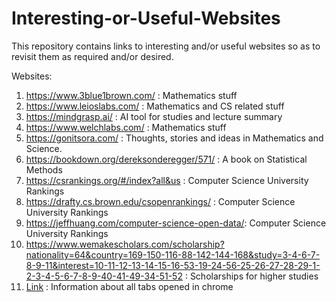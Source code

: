 # Interesting-or-Useful-Websites
This repository contains links to interesting and/or useful websites so as to revisit them as required and/or desired.

Websites:
1. https://www.3blue1brown.com/ : Mathematics stuff
2. https://www.leioslabs.com/ : Mathematics and CS related stuff
3. https://mindgrasp.ai/ : AI tool for studies and lecture summary
4. https://www.welchlabs.com/ : Mathematics stuff
5. https://gonitsora.com/ : Thoughts, stories and ideas in Mathematics and Science.
6. https://bookdown.org/dereksonderegger/571/ : A book on Statistical Methods
7. https://csrankings.org/#/index?all&us : Computer Science University Rankings
8. https://drafty.cs.brown.edu/csopenrankings/ : Computer Science University Rankings
9. https://jeffhuang.com/computer-science-open-data/: Computer Science University Rankings
10. https://www.wemakescholars.com/scholarship?nationality=64&country=169-150-116-88-142-144-168&study=3-4-6-7-8-9-11&interest=10-11-12-13-14-15-16-53-19-24-56-25-26-27-28-29-1-2-3-4-5-6-7-8-9-40-41-49-34-51-52 : Scholarships for higher studies
11. [Link](chrome://discards/) : Information about all tabs opened in chrome
